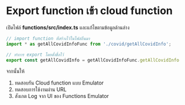 
#  Export function เข้า cloud function

เปิดไฟล์ **functions/src/index.ts** และแก้ไขตามข้อมูลด้านล่าง

```ts
// import function ที่สร้างไว้ในไฟล์อื่นมา
import * as getAllCovidInfoFunc from './covid/getAllCovidInfo';

// ทำการ export โดยตั้งชื่อไว้
export const getAllCovidInfo = getAllCovidInfoFunc.getAllCovidInfo
```

จากนั้นให้

1. ทดสอบรัน Cloud function แบบ Emulator 
2. ทดสอบการใช้งานผ่าน URL 
3. สังเกต Log จาก UI ของ Functions Emulator
